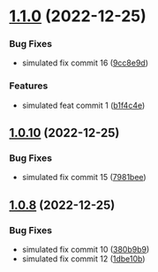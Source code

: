 # [1.1.0](https://github.com/shtaif/my-general-test-ground-project/compare/v1.0.10...v1.1.0) (2022-12-25)


### Bug Fixes

* simulated fix commit 16 ([9cc8e9d](https://github.com/shtaif/my-general-test-ground-project/commit/9cc8e9df2fcf31a0ea188727293564367bd3b105))


### Features

* simulated feat commit 1 ([b1f4c4e](https://github.com/shtaif/my-general-test-ground-project/commit/b1f4c4e04ccd4256fba8897ec1874e19aeb9ef25))

## [1.0.10](https://github.com/shtaif/my-general-test-ground-project/compare/v1.0.9...v1.0.10) (2022-12-25)


### Bug Fixes

* simulated fix commit 15 ([7981bee](https://github.com/shtaif/my-general-test-ground-project/commit/7981beeb18b6baf34e0c4a2e5d298bb88564de83))

## [1.0.8](https://github.com/shtaif/my-general-test-ground-project/compare/v1.0.7...v1.0.8) (2022-12-25)


### Bug Fixes

* simulated fix commit 10 ([380b9b9](https://github.com/shtaif/my-general-test-ground-project/commit/380b9b998bb0a11c0ef49fc695a203a550d3d5ec))
* simulated fix commit 12 ([1dbe10b](https://github.com/shtaif/my-general-test-ground-project/commit/1dbe10bbbdc58d4372218ce4d2b4adb011fa9782))
